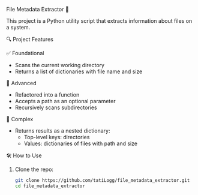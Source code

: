  File Metadata Extractor 📂

This project is a Python utility script that extracts information about files on a system.

 🔍 Project Features

 ✅ Foundational
- Scans the current working directory
- Returns a list of dictionaries with file name and size

 🧠 Advanced
- Refactored into a function
- Accepts a path as an optional parameter
- Recursively scans subdirectories

 🧩 Complex
- Returns results as a nested dictionary:
  - Top-level keys: directories
  - Values: dictionaries of files with path and size

🛠 How to Use

1. Clone the repo:
   ```bash
   git clone https://github.com/tatiLogg/file_metadata_extractor.git
   cd file_metadata_extractor

